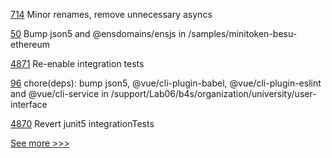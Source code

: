 
[714](https://github.com/hyperledger/aries-vcx/pull/714) Minor renames, remove unnecessary asyncs

[50](https://github.com/hyperledger-labs/yui-docs/pull/50) Bump json5 and @ensdomains/ensjs in /samples/minitoken-besu-ethereum

[4871](https://github.com/hyperledger/besu/pull/4871) Re-enable integration tests

[96](https://github.com/hyperledger-labs/university-course/pull/96) chore(deps): bump json5, @vue/cli-plugin-babel, @vue/cli-plugin-eslint and @vue/cli-service in /support/Lab06/b4s/organization/university/user-interface

[4870](https://github.com/hyperledger/besu/pull/4870) Revert junit5 integrationTests


[See more >>>](https://start-here.hyperledger.org/pull-requests)
